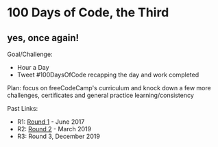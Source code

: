# 100 Days of Code, the Third
## yes, once again!

Goal/Challenge:
* Hour a Day
* Tweet #100DaysOfCode recapping the day and work completed

Plan: focus on freeCodeCamp's curriculum and knock down a few more challenges, certificates and general practice learning/consistency

Past Links: 

- R1: [Round 1](https://github.com/haleyelder/100-days-of-code) - June 2017
- R2: [Round 2](https://github.com/haleyelder/100-days-of-codev2) - March 2019
- R3: Round 3, December 2019
